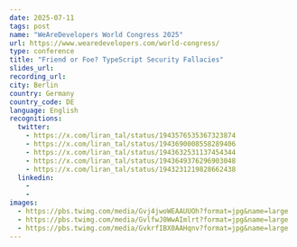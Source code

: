 ```yaml
---
date: 2025-07-11
tags: post
name: "WeAreDevelopers World Congress 2025"
url: https://www.wearedevelopers.com/world-congress/
type: conference
title: "Friend or Foe? TypeScript Security Fallacies"
slides_url:
recording_url: 
city: Berlin
country: Germany
country_code: DE
language: English
recognitions:
  twitter:
    - https://x.com/liran_tal/status/1943576535367323874
    - https://x.com/liran_tal/status/1943690008558289406
    - https://x.com/liran_tal/status/1943632531137454344
    - https://x.com/liran_tal/status/1943649376296903048
    - https://x.com/liran_tal/status/1943231219828662438
  linkedin:
    - 
    - 
images:
  - https://pbs.twimg.com/media/Gvj4jwoWEAAUUOh?format=jpg&name=large
  - https://pbs.twimg.com/media/GvlfwJ0WwAImlrt?format=jpg&name=large
  - https://pbs.twimg.com/media/GvkrfIBX0AAHqnv?format=jpg&name=large
---
```


